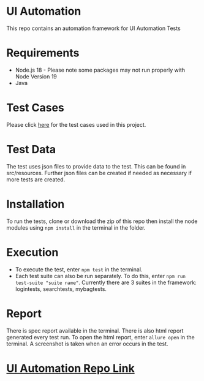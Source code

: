 # UI Automation
This repo contains an automation framework for UI Automation Tests

# Requirements
* Node.js 18 - Please note some packages may not run properly with Node Version 19
* Java

# Test Cases
Please click [here](https://docs.google.com/spreadsheets/d/14OTZwksWD6i3nQO6ZlCokeBGmDtX5lRP/edit?usp=sharing&ouid=101616933613782818747&rtpof=true&sd=true) for the test cases used in this project.

# Test Data
The test uses json files to provide data to the test. This can be found in src/resources. Further json files can be created if needed as necessary if more tests are created.

# Installation
To run the tests, clone or download the zip of this repo then install the node modules using ```npm install``` in the terminal in the folder. 

# Execution
* To execute the test, enter ```npm test``` in the terminal. 
* Each test suite can also be run separately. To do this, enter ```npm run test-suite "suite name"```. Currently there are 3 suites in the framework: logintests, searchtests, mybagtests.

# Report
There is spec report available in the terminal.
There is also html report generated every test run. To open the html report, enter ```allure open``` in the terminal. A screenshot is taken when an error occurs in the test.

# [UI Automation Repo Link](https://github.com/markconanan/uiAutomation)